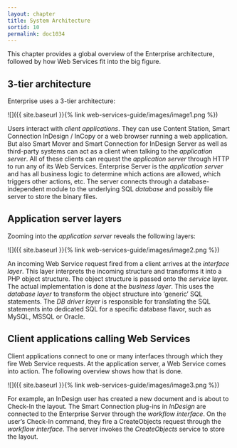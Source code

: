 ```yaml
---
layout: chapter
title: System Architecture
sortid: 10
permalink: doc1034
---
```

This chapter provides a global overview of the Enterprise architecture, followed by how Web Services fit into the big figure.

## 3-tier architecture

Enterprise uses a 3-tier architecture:

![]({{ site.baseurl }}{% link web-services-guide/images/image1.png %})

Users interact with *client applications*. They can use Content Station, Smart Connection InDesign / InCopy or a web browser running a web application. But also Smart Mover and Smart Connection for InDesign Server as well as third-party systems can act as a client when talking to the *application server*. All of these clients can request the *application server* through HTTP to run any of its Web Services. Enterprise Server is the *application server* and has all business logic to determine which actions are allowed, which triggers other actions, etc. The server connects through a database-independent module to the underlying SQL *database* and possibly file server to store the binary files.

## Application server layers

Zooming into the *application server* reveals the following layers:

![]({{ site.baseurl }}{% link web-services-guide/images/image2.png %})

An incoming Web Service request fired from a client arrives at the *interface layer*. This layer interprets the incoming structure and transforms it into a PHP object structure. The object structure is passed onto the *service* layer. The actual implementation is done at the *business layer*. This uses the *database layer* to transform the object structure into ‘generic’ SQL statements. The *DB driver layer* is responsible for translating the SQL statements into dedicated SQL for a specific database flavor, such as MySQL, MSSQL or Oracle.

## Client applications calling Web Services

Client applications connect to one or many interfaces through which they fire Web Service requests. At the application server, a Web Service comes into action. The following overview shows how that is done.

![]({{ site.baseurl }}{% link web-services-guide/images/image3.png %})

For example, an InDesign user has created a new document and is about to Check-In the layout. The Smart Connection plug-ins in *InDesign* are connected to the Enterprise Server through the *workflow interface*. On the user’s Check-In command, they fire a CreateObjects request through the *workflow interface*. The server invokes the *CreateObjects* service to store the layout.
